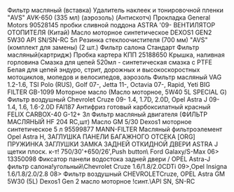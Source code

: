 Фильтр масляный (вставка)
Удалитель наклеек и тонировочной пленки "AVS" AVK-650 (335 мл) (аэрозоль) (Антискотч)
Прокладка General Motors 90528145 пробки сливной поддона
ASTRA '09- ВЕНТИЛЯТОР ОТОПИТЕЛЯ (Китай)
Масло моторное синтетическое DEXOS1 GEN2 5W30 API SN/SN-RC 5л
Резинка стеклоочистителя (700 мм) "AVS" (комплект для замены) (2 шт.)
Фильтр салона Стандарт
Фильтр масляный(картридж)
Пробка картера КПП 25188650
Крышка, наливная горловина
Смазка для цепей 520мл - синтетическая смазка с PTFE Белая для цепей эндуро, стрит, дорожных и высокоскоростных мотоциклов, мопедов и велосипедов, аэрозоль
Фильтр масляный VAG 1.2-1.6, TSI Polo (RUS), Golf 07-, Jetta 11-, Octavia 07-, Rapid, Yeti BIG FILTER GB-1099
Моторное масло (Масло моторное, 5W40 5L SPECIAL G)
Фильтр воздушный Chevrolet Cruze 09- 1.4, 1.7D, 2.0D, Opel Astra J 09- 1.4, 1.6, 1.6-2.0D FAI187
Антифриз готовый карбоксилатный красный FELIX CARBOX-40 G-12+ 3л
Фильтр масляный двигателя (ФИЛЬТР МАСЛЯНЫЙ HF 204 RC,шт)
Масло GM 5/30 Dexos1 моторное cинтетическое 5 л 95599877
MANN-FILTER Масляный фильтроэлемент Opel Astra H,
ЗАГЛУШКА ПАНЕЛИ БАГАЖНОГО ОТСЕКА [ORG]
ПРУЖИНКА ЗАГЛУШКИ ЗАМКА ЗАДНЕЙ ОТКИДНОЙ ДВЕРИ ASTRA J
щетки плоск. к-т! 750/30'+650/26',Push button\ Ford Galaxy/S-Max 06>
13350098 Фиксатор панели водостока задней двери / OPEL Astra-J
фильтр салона!угольный\Chevrolet Cruze 1.6/1.8/2.0CDTi 09>,Opel Insigna 1.6/1.8/2.0/2.8 08>
Фильтр воздушный CHEVROLETCruze, OPEL Astra
GM 5W30 (5L) Dexos1 Gen 2 масло моторное !синт.\API SN, SN-RC
